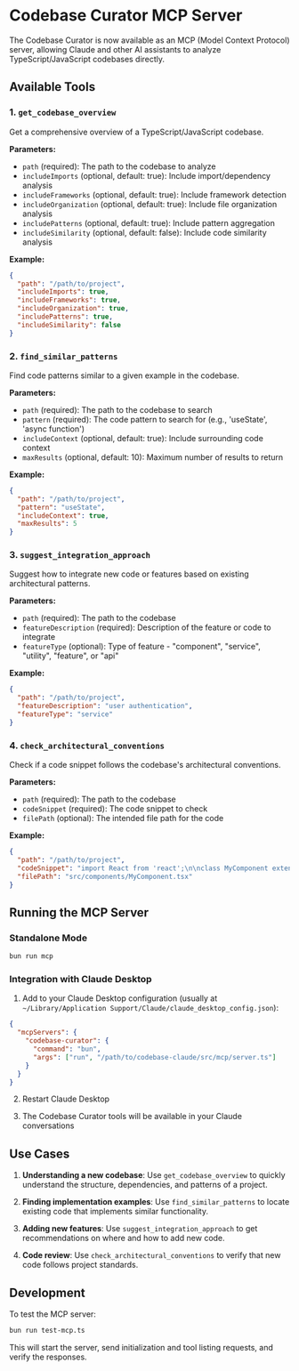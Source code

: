# Codebase Curator MCP Server

The Codebase Curator is now available as an MCP (Model Context Protocol) server, allowing Claude and other AI assistants to analyze TypeScript/JavaScript codebases directly.

## Available Tools

### 1. `get_codebase_overview`
Get a comprehensive overview of a TypeScript/JavaScript codebase.

**Parameters:**
- `path` (required): The path to the codebase to analyze
- `includeImports` (optional, default: true): Include import/dependency analysis
- `includeFrameworks` (optional, default: true): Include framework detection
- `includeOrganization` (optional, default: true): Include file organization analysis
- `includePatterns` (optional, default: true): Include pattern aggregation
- `includeSimilarity` (optional, default: false): Include code similarity analysis

**Example:**
```json
{
  "path": "/path/to/project",
  "includeImports": true,
  "includeFrameworks": true,
  "includeOrganization": true,
  "includePatterns": true,
  "includeSimilarity": false
}
```

### 2. `find_similar_patterns`
Find code patterns similar to a given example in the codebase.

**Parameters:**
- `path` (required): The path to the codebase to search
- `pattern` (required): The code pattern to search for (e.g., 'useState', 'async function')
- `includeContext` (optional, default: true): Include surrounding code context
- `maxResults` (optional, default: 10): Maximum number of results to return

**Example:**
```json
{
  "path": "/path/to/project",
  "pattern": "useState",
  "includeContext": true,
  "maxResults": 5
}
```

### 3. `suggest_integration_approach`
Suggest how to integrate new code or features based on existing architectural patterns.

**Parameters:**
- `path` (required): The path to the codebase
- `featureDescription` (required): Description of the feature or code to integrate
- `featureType` (optional): Type of feature - "component", "service", "utility", "feature", or "api"

**Example:**
```json
{
  "path": "/path/to/project",
  "featureDescription": "user authentication",
  "featureType": "service"
}
```

### 4. `check_architectural_conventions`
Check if a code snippet follows the codebase's architectural conventions.

**Parameters:**
- `path` (required): The path to the codebase
- `codeSnippet` (required): The code snippet to check
- `filePath` (optional): The intended file path for the code

**Example:**
```json
{
  "path": "/path/to/project",
  "codeSnippet": "import React from 'react';\n\nclass MyComponent extends React.Component {...}",
  "filePath": "src/components/MyComponent.tsx"
}
```

## Running the MCP Server

### Standalone Mode
```bash
bun run mcp
```

### Integration with Claude Desktop

1. Add to your Claude Desktop configuration (usually at `~/Library/Application Support/Claude/claude_desktop_config.json`):

```json
{
  "mcpServers": {
    "codebase-curator": {
      "command": "bun",
      "args": ["run", "/path/to/codebase-claude/src/mcp/server.ts"]
    }
  }
}
```

2. Restart Claude Desktop

3. The Codebase Curator tools will be available in your Claude conversations

## Use Cases

1. **Understanding a new codebase**: Use `get_codebase_overview` to quickly understand the structure, dependencies, and patterns of a project.

2. **Finding implementation examples**: Use `find_similar_patterns` to locate existing code that implements similar functionality.

3. **Adding new features**: Use `suggest_integration_approach` to get recommendations on where and how to add new code.

4. **Code review**: Use `check_architectural_conventions` to verify that new code follows project standards.

## Development

To test the MCP server:
```bash
bun run test-mcp.ts
```

This will start the server, send initialization and tool listing requests, and verify the responses.